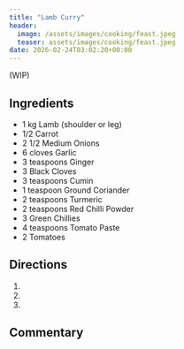 ```yaml
---
title: "Lamb Curry"
header:
  image: /assets/images/cooking/feast.jpeg
  teaser: assets/images/cooking/feast.jpeg
date: 2026-02-24T03:02:20+00:00
---
```


(WIP)

## Ingredients

* 1 kg Lamb (shoulder or leg)
* 1/2 Carrot
* 2 1/2 Medium Onions
* 6 cloves Garlic
* 3 teaspoons Ginger
* 3 Black Cloves
* 3 teaspoons Cumin
* 1 teaspoon Ground Coriander
* 2 teaspoons Turmeric
* 2 teaspoons Red Chilli Powder
* 3 Green Chillies
* 4 teaspoons Tomato Paste
* 2 Tomatoes

## Directions

1. 
2. 
3. 

## Commentary
